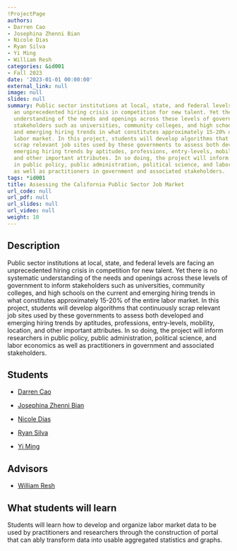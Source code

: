 ```yaml
---
!ProjectPage
authors:
- Darren Cao
- Josephina Zhenni Bian
- Nicole Dias
- Ryan Silva
- Yi Ming
- William Resh
categories: &id001
- Fall 2023
date: '2023-01-01 00:00:00'
external_link: null
image: null
slides: null
summary: Public sector institutions at local, state, and federal levels are facing
  an unprecedented hiring crisis in competition for new talent. Yet there is no systematic
  understanding of the needs and openings across these levels of government to inform
  stakeholders such as universities, community colleges, and high schools on the current
  and emerging hiring trends in what constitutes approximately 15-20% of the entire
  labor market. In this project, students will develop algorithms that continuously
  scrap relevant job sites used by these governments to assess both developed and
  emerging hiring trends by aptitudes, professions, entry-levels, mobility, location,
  and other important attributes. In so doing, the project will inform researchers
  in public policy, public administration, political science, and labor economics
  as well as practitioners in government and associated stakeholders.
tags: *id001
title: Assessing the California Public Sector Job Market
url_code: null
url_pdf: null
url_slides: null
url_video: null
weight: 10
---
```

## Description

Public sector institutions at local, state, and federal levels are facing an unprecedented hiring crisis in competition for new talent. Yet there is no systematic understanding of the needs and openings across these levels of government to inform stakeholders such as universities, community colleges, and high schools on the current and emerging hiring trends in what constitutes approximately 15-20% of the entire labor market. In this project, students will develop algorithms that continuously scrap relevant job sites used by these governments to assess both developed and emerging hiring trends by aptitudes, professions, entry-levels, mobility, location, and other important attributes. In so doing, the project will inform researchers in public policy, public administration, political science, and labor economics as well as practitioners in government and associated stakeholders.





## Students

* [Darren Cao](../../../author/darren-cao)

* [Josephina Zhenni Bian](../../../author/josephina-zhenni-bian)

* [Nicole Dias](../../../author/nicole-dias)

* [Ryan Silva](../../../author/ryan-silva)

* [Yi Ming](../../../author/yi-ming)

## Advisors

* [William Resh](../../../author/william-resh)

## What students will learn

Students will learn how to develop and organize labor market data to be used by practitioners and researchers through the construction of portal that can ably transform data into usable aggregated statistics and graphs.